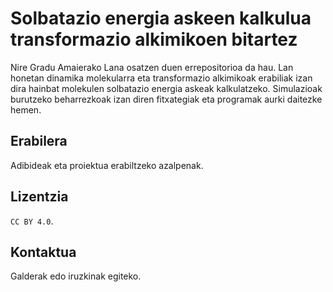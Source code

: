 
# Solbatazio energia askeen kalkulua transformazio alkimikoen bitartez

Nire Gradu Amaierako Lana osatzen duen errepositorioa da hau. Lan honetan dinamika molekularra eta transformazio alkimikoak erabiliak izan dira hainbat molekulen solbatazio energia askeak kalkulatzeko. Simulazioak burutzeko beharrezkoak izan diren fitxategiak eta programak aurki daitezke hemen.

## Erabilera

Adibideak eta proiektua erabiltzeko azalpenak.


## Lizentzia

```CC BY 4.0```.

## Kontaktua

Galderak edo iruzkinak egiteko.

